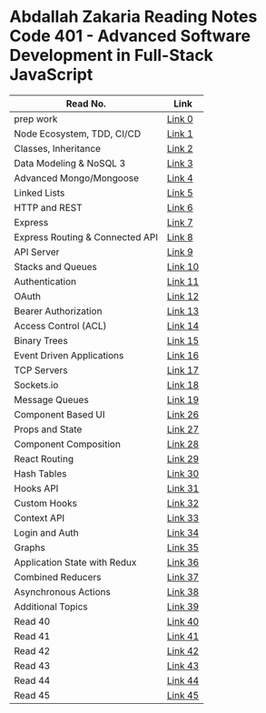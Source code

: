 # Abdallah Zakaria Reading Notes Code 401 - Advanced Software Development in Full-Stack JavaScript



|Read No.   | Link                   |
|-----------|----------------------- |
|prep work   | [Link 0  ](./read00.md)|
|Node Ecosystem, TDD, CI/CD    | [Link 1  ](./read01.md)|
|Classes, Inheritance     | [Link 2  ](./read02.md)|
|Data Modeling & NoSQL 3     | [Link 3  ](./read03.md)|
|Advanced Mongo/Mongoose     | [Link 4  ](./read04.md)|
|Linked Lists    | [Link 5  ](./read05.md)|
|HTTP and REST    | [Link 6  ](./read06.md)|
|Express   | [Link 7  ](./read07.md)|
|Express Routing & Connected API     | [Link 8  ](./read08.md)|
|API Server     | [Link 9  ](./read09.md)|
|Stacks and Queues    | [Link 10 ](./read10.md)|
|Authentication   | [Link 11 ](./read11.md)|
|OAuth    | [Link 12 ](./read12.md)|
|Bearer Authorization    | [Link 13 ](./read13.md)|
|Access Control (ACL)    | [Link 14 ](./read14.md)|
|Binary Trees     | [Link 15 ](./read15.md)|
|Event Driven Applications    | [Link 16 ](./read16.md)|
|TCP Servers    | [Link 17 ](./read17.md)|
|Sockets.io   | [Link 18 ](./read18.md)|
|Message Queues    | [Link 19 ](./read19.md)|
|Component Based UI   | [Link 26 ](./read26.md)|
|Props and State    | [Link 27 ](./read27.md)|
|Component Composition    | [Link 28 ](./read28.md)|
|React Routing    | [Link 29 ](./read29.md)|
|Hash Tables   | [Link 30 ](./read30.md)|
|Hooks API   | [Link 31 ](./read31.md)|
|Custom Hooks    | [Link 32 ](./read32.md)|
|Context API    | [Link 33 ](./read33.md)|
|Login and Auth    | [Link 34 ](./read34.md)|
|Graphs    | [Link 35 ](./read35.md)|
|Application State with Redux    | [Link 36 ](./read36.md)|
|Combined Reducers    | [Link 37 ](./read37.md)|
|Asynchronous Actions   | [Link 38 ](./read38.md)|
|Additional Topics    | [Link 39 ](./read39.md)|
|Read 40    | [Link 40 ]()|
|Read 41    | [Link 41 ]()|
|Read 42    | [Link 42 ]()|
|Read 43    | [Link 43 ]()|
|Read 44    | [Link 44 ]()|
|Read 45    | [Link 45 ]()|



